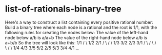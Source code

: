# list-of-rationals-binary-tree
Here's a way to construct a list containing every positive rational number:  Build a binary tree where each node is a rational and the root is 1/1, with the following rules for creating the nodes below:  The value of the left-hand node below a/b is a/a+b The value of the right-hand node below a/b is a+b/b So the tree will look like this:                         1/1                   /           \              1/2                  2/1            /    \              /     \        1/3        3/2        2/3       3/1       /   \      /   \      /   \     /   \    1/4    4/3  3/5   5/2  2/5   5/3  3/4   4/1   ...
